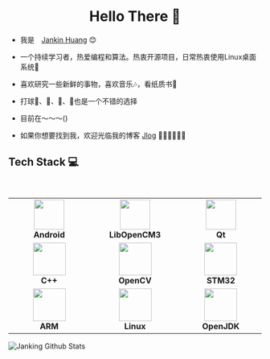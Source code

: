 <h1 align="center"> Hello There 👋 </h1>


* 我是　[Jankin Huang](https://jankinghuang.github.io) :blush:
* 一个持续学习者，热爱编程和算法。热衷开源项目，日常热衷使用Linux桌面系统🤔
* 喜欢研究一些新鲜的事物，喜欢音乐🎶，看纸质书📖
* 打球🎾、🏓、🏸、🏀也是一个不错的选择

* 目前在～～～()
  

* 如果你想要找到我，欢迎光临我的博客 [Jlog](https://jankinghuang.github.io/) 🎊🎊🎊🎊🎊🎊


## Tech Stack :computer:

<br>
<table>
<tbody>
 <tr>
<td align="center" width="20%">
<div>
<img style="display:block;" height=60px src="https://developer.android.com/studio/images/studio-icon.svg?hl=zh-cn"> 
</div>
<span><b><center>Android</center></b></span> 
</td>

<td align="center" width="20%">
<div>
<img height=60px src="https://avatars.githubusercontent.com/u/1656279?s=200&v=4"> 
</div>
<span><b><center>LibOpenCM3</center></b></span> 
</td>

<td align="center" width="20%">
<div>
<img height=60px src="https://avatars.githubusercontent.com/u/159455?s=200&v=4"> 
</div>
<span><b><center>Qt</center></b></span> 
</td>
</tr>

<tr>
<td align="center" width="20%">
<div>
<img height=65px src="https://isocpp.org/assets/images/cpp_logo.png"> 
</div>
<span><b><center>C++</center></b></span> 
</td>

<td align="center" width="20%">
<div>
<img height=65px src="https://avatars.githubusercontent.com/u/5009934?s=200&v=4"> 
</div>
<span><b><center>OpenCV</center></b></span> 
</td>

<td align="center" width="20%">
<div>
<img height=65px src="https://avatars.githubusercontent.com/u/10744877?s=200&v=4"> 
</div>
<span><b><center>STM32</center></b></span> 
</td>
</tr>

<tr>
<td align="center" width="20%">
<div>
<img height=65px src="https://avatars.githubusercontent.com/u/5690313?s=200&v=4"> 
</div>
<span><b><center>ARM</center></b></span> 
</td>

<td align="center" width="20%">
<div>
<img height=65px src="https://upload.wikimedia.org/wikipedia/commons/a/af/Tux.png"> 
</div>
<span><b><center>Linux </center></b></span> 
</td>



<td align="center" width="20%">
<div>
<img height=65px src="https://avatars.githubusercontent.com/u/41768318?s=200&v=4"> 
</div>
<span><b><center>OpenJDK</center></b></span> 
</td>
</tr>


</tbody>
</table>


![Janking Github Stats](https://github-readme-stats.vercel.app/api?username=JankingHuang&show_icons=true_color=fff&icon_color=0000FF&text_color=000000&bg_color=ffffff)



